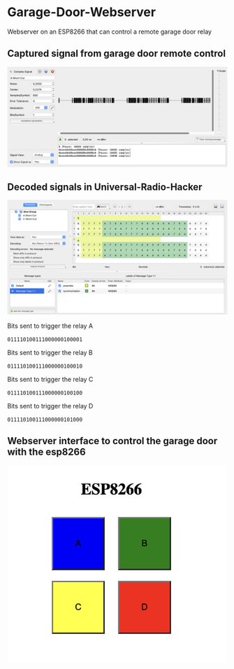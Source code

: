 # Garage-Door-Webserver
Webserver on an ESP8266 that can control a remote garage door relay

## Captured signal from garage door remote control
![Signal](https://raw.githubusercontent.com/robineco/Garage-Door-Webserver/master/images/signal-a.png)

## Decoded signals in Universal-Radio-Hacker
![Signals](https://raw.githubusercontent.com/robineco/Garage-Door-Webserver/master/images/signal-analyze.png)


Bits sent to trigger the relay A
```
011110100111000000100001
```
Bits sent to trigger the relay B
```
011110100111000000100010
```
Bits sent to trigger the relay C
```
011110100111000000100100
```
Bits sent to trigger the relay D
```
011110100111000000101000
```

## Webserver interface to control the garage door with the esp8266
![Webserver](https://raw.githubusercontent.com/robineco/Garage-Door-Webserver/master/images/webserver.png)